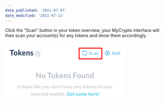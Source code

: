 ```yaml
---
date_published: '2021-07-07'
date_modified: '2021-07-21'
---
```


Click the "Scan" button in your token overview, your MyCrypto interface will then scan your account(s) for any tokens and show them accordingly.

![Scan for tokens](../../../assets/troubleshooter/balance/token-scan.png)

